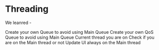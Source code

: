 # Threading

We leanred - 

Create your own Queue to avoid using Main Queue
Create your own QoS Queue to avoid using Main Queue
Current thread you are on
Check if you are on the Main thread or not
Update UI always on the Main thread
